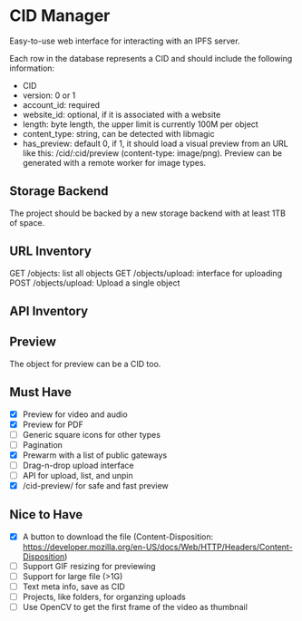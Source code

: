 # CID Manager

Easy-to-use web interface for interacting with an IPFS server.

Each row in the database represents a CID and should include the following information:

- CID
- version: 0 or 1
- account_id: required
- website_id: optional, if it is associated with a website
- length: byte length, the upper limit is currently 100M per object
- content_type: string, can be detected with libmagic
- has_preview: default 0, if 1, it should load a visual preview from an URL like this: /cid/:cid/preview (content-type: image/png). Preview can be generated with a remote worker for image types.

## Storage Backend

The project should be backed by a new storage backend with at least 1TB of space.

## URL Inventory

GET /objects: list all objects
GET /objects/upload: interface for uploading
POST /objects/upload: Upload a single object

## API Inventory

## Preview

The object for preview can be a CID too.

## Must Have

- [x] Preview for video and audio
- [x] Preview for PDF
- [ ] Generic square icons for other types
- [ ] Pagination
- [x] Prewarm with a list of public gateways
- [ ] Drag-n-drop upload interface
- [ ] API for upload, list, and unpin
- [x] /cid-preview/ for safe and fast preview

## Nice to Have

- [x] A button to download the file (Content-Disposition: https://developer.mozilla.org/en-US/docs/Web/HTTP/Headers/Content-Disposition)
- [ ] Support GIF resizing for previewing
- [ ] Support for large file (>1G)
- [ ] Text meta info, save as CID
- [ ] Projects, like folders, for organzing uploads
- [ ] Use OpenCV to get the first frame of the video as thumbnail
